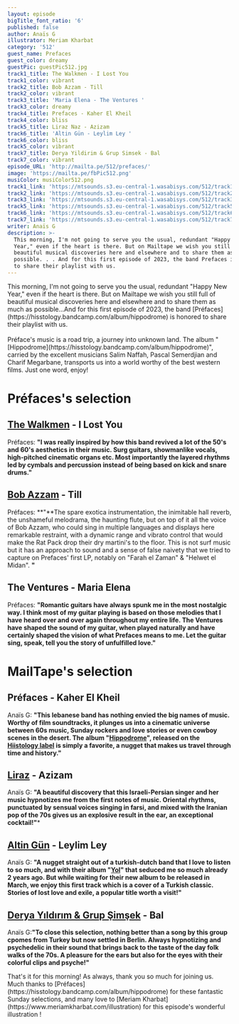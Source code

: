 ```yaml
---
layout: episode
bigTitle_font_ratio: '6'
published: false
author: Anaïs G
illustrator: Meriam Kharbat
category: '512'
guest_name: Prefaces
guest_color: dreamy
guestPic: guestPic512.jpg
track1_title: The Walkmen - I Lost You
track1_color: vibrant
track2_title: Bob Azzam - Till
track2_color: vibrant
track3_title: 'Maria Elena - The Ventures '
track3_color: dreamy
track4_title: Prefaces - Kaher El Kheil
track4_color: bliss
track5_title: Liraz Naz - Azizam
track6_title: 'Altin Gün - Leylim Ley '
track6_color: bliss
track5_color: vibrant
track7_title: Derya Yildirim & Grup Simsek - Bal
track7_color: vibrant
episode_URL: 'http://mailta.pe/512/prefaces/'
image: 'https://mailta.pe/fbPic512.png'
musiColor: musiColor512.png
track1_link: 'https://mtsounds.s3.eu-central-1.wasabisys.com/512/track1.mp3'
track2_link: 'https://mtsounds.s3.eu-central-1.wasabisys.com/512/track2.mp3'
track3_link: 'https://mtsounds.s3.eu-central-1.wasabisys.com/512/track3.mp3'
track5_link: 'https://mtsounds.s3.eu-central-1.wasabisys.com/512/track5.mp3'
track6_link: 'https://mtsounds.s3.eu-central-1.wasabisys.com/512/track6.mp3'
track7_link: 'https://mtsounds.s3.eu-central-1.wasabisys.com/512/track7.mp3'
writer: Anaïs G
description: >-
  This morning, I'm not going to serve you the usual, redundant "Happy New
  Year," even if the heart is there. But on Mailtape we wish you still full of
  beautiful musical discoveries here and elsewhere and to share them as much as
  possible. . . And for this first episode of 2023, the band Prefaces is honored
  to share their playlist with us.
---
```

<p id="introduction"> This morning, I'm not going to serve you the usual, redundant "Happy New Year," even if the heart is there. But on Mailtape we wish you still full of beautiful musical discoveries here and elsewhere and to share them as much as possible...And for this first episode of 2023, the band [Préfaces](https://hisstology.bandcamp.com/album/hippodrome) is honored to share their playlist with us.
<br><br>
Préface's music is a road trip, a journey into unknown land. The album "[Hippodrome](https://hisstology.bandcamp.com/album/hippodrome)", carried by the excellent musicians Salim Naffah, Pascal Semerdjian and Charif Megarbane, transports us into a world worthy of the best western films. Just one word, enjoy!
</p>


# Préfaces's selection

## [The Walkmen](https://www.thewalkmen.com/) - I Lost You
Préfaces: **"**I was really inspired by how this band revived a lot of the 50's and 60's aesthetics in their music. Surg guitars, showmanlike vocals, high-pitched cinematic organs etc. Most importantly the layered rhythms led by cymbals and percussion instead of being based on kick and snare drums.**"**

## [Bob Azzam](https://fr.wikipedia.org/wiki/Bob_Azzam) - Till 
Préfaces: **"**The spare exotica instrumentation, the inimitable hall reverb, the unshameful melodrama, the haunting flute, but on top of it all the voice of Bob Azzam, who could sing in multiple languages and displays here remarkable restraint, with a dynamic range and vibrato control that would make the Rat Pack drop their dry martini's to the floor. This is not surf music but it has an approach to sound and a sense of false naivety that we tried to capture on Prefaces' first LP, notably on "Farah el Zaman" & "Helwet el Midan". **"**

## The Ventures - Maria Elena
Préfaces: **"**Romantic guitars have always spunk me in the most nostalgic way. I think most of my guitar playing is based on those melodies that I have heard over and over again throughout my entire life. The Ventures have shaped the sound of my guitar, when played naturally and have certainly shaped the vision of what Prefaces means to me. Let the guitar sing, speak, tell you the story of unfulfilled love.**"**

 
# MailTape's selection

## Préfaces - Kaher El Kheil
Anaïs G: **"**This lebanese band has nothing envied the big names of music. Worthy of film soundtracks, it plunges us into a cinematic universe between 60s music, Sunday rockers and love stories or even cowboy scenes in the desert. The album "[Hippodrome](https://hisstology.bandcamp.com/album/hippodrome)", released on the [Hiistology label](https://hisstology.bandcamp.com/) is simply a favorite, a nugget that makes us travel through time and history.**"**

## [Liraz](https://www.facebook.com/LirazOfficial/) - Azizam
Anaïs G: **"**A beautiful discovery that this Israeli-Persian singer and her music hypnotizes me from the first notes of music. Oriental rhythms, punctuated by sensual voices singing in farsi, and mixed with the Iranian pop of the 70s gives us an explosive result in the ear, an exceptional cocktail!**"***

## [Altin Gün](https://www.facebook.com/altingunband/) - Leylim Ley
Anaïs G: **"**A nugget straight out of a turkish-dutch band that I love to listen to so much, and with their album "[Yol](https://altingun.bandcamp.com/album/yol)" that seduced me so much already 2 years ago. But while waiting for their new album to be released in March, we enjoy this first track which is a cover of a Turkish classic. Stories of lost love and exile, a popular title worth a visit!**"**

## [Derya Yıldırım & Grup Şimşek](https://deryayildirimandgrupsimsek.bandcamp.com/) - Bal
Anaïs G:**"**To close this selection, nothing better than a song by this group cpomes from Turkey but now settled in Berlin. Always hypnotizing and psychedelic in their sound that brings back to the taste of the day folk walks of the 70s. A pleasure for the ears but also for the eyes with their colorful clips and psyche!**"**


<p id="outroduction">That's it for this morning! As always, thank you so much for joining us. Much thanks to [Préfaces](https://hisstology.bandcamp.com/album/hippodrome) for these fantastic Sunday selections, and many love to [Meriam Kharbat](https://www.meriamkharbat.com/illustration) for this episode's wonderful illustration !</p>
